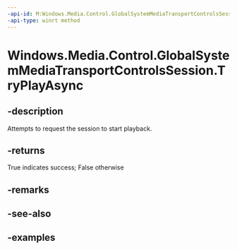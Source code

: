 ```yaml
---
-api-id: M:Windows.Media.Control.GlobalSystemMediaTransportControlsSession.TryPlayAsync
-api-type: winrt method
---
```


<!-- Method syntax.
public IAsyncOperation<bool> GlobalSystemMediaTransportControlsSession.TryPlayAsync()
-->

# Windows.Media.Control.GlobalSystemMediaTransportControlsSession.TryPlayAsync

## -description
Attempts to request the session to start playback.

## -returns
True indicates success; False otherwise

## -remarks

## -see-also

## -examples

